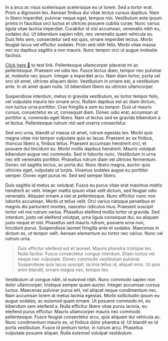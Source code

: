 In a arcu ac risus scelerisque scelerisque eu ut lorem. Sed a tortor erat. Proin a dignissim leo. Aenean finibus dui vitae lectus cursus dapibus. Nam in libero imperdiet, pulvinar neque eget, tempus nisi. Vestibulum ante ipsum primis in faucibus orci luctus et ultrices posuere cubilia curae; Nunc varius ligula vitae lacinia imperdiet. Curabitur id nisl accumsan, venenatis nibh eu, sodales dui. Ut bibendum sapien nibh, nec venenatis quam vehicula eu. Duis felis sem, consectetur sed est quis, ornare imperdiet lectus. Morbi feugiat lacus vel efficitur sodales. Proin sed nibh felis. Morbi vitae massa nec ex dapibus sagittis a non mauris. Nunc tempor orci ut augue molestie facilisis.

[Click here 🔗](http://localhost:5173/Personal-Blog/?blog=this_is_the_title) to test link. Pellentesque ullamcorper placerat mi ac pellentesque. Praesent vel odio leo. Fusce lectus diam, tempor nec pulvinar at, molestie nec ipsum. Integer a imperdiet arcu. Nam diam tortor, porta vel orci sit amet, ultrices aliquam dolor. Vestibulum in ornare est, a vestibulum ante. In sit amet quam nulla. Ut bibendum libero eu ultrices ullamcorper.

Suspendisse interdum, metus in gravida vestibulum, ex tortor tempor felis, vel vulputate mauris leo ornare arcu. Nullam dapibus est ac diam dictum, non luctus urna porttitor. Cras fringilla a sem eu tempor. Duis ut mauris cursus, consectetur ex ut, consequat diam. Donec odio erat, accumsan at porttitor a, commodo eget libero. Nam ut lectus sed ex gravida bibendum a et lectus. Pellentesque rutrum nisl sed viverra consectetur.

Sed orci urna, blandit ut massa sit amet, rutrum egestas leo. Morbi quis magna vitae nisi tempor vulputate quis ac lacus. Praesent ac ex finibus, rhoncus libero a, finibus tellus. Praesent accumsan hendrerit orci, et posuere dui tincidunt eu. Morbi mollis dapibus hendrerit. Mauris volutpat bibendum augue nec commodo. Sed in lobortis nunc. Vestibulum in urna nec elit venenatis porttitor. Phasellus rutrum diam vel ultrices fermentum. Donec vel sagittis lectus, ac porta dui. Nunc libero magna, auctor quis ultricies eget, vulputate ut turpis. Vivamus sodales augue eu porttitor semper. Donec eget purus mi. Sed sed semper libero.

Duis sagittis id metus ac volutpat. Fusce eu purus vitae erat maximus mattis hendrerit ac velit. Integer mattis ipsum vitae velit dictum, sed feugiat odio venenatis. Aliquam ornare a nisi at pellentesque. Nunc efficitur nunc non lobortis accumsan. Morbi ut tellus velit. Orci varius natoque penatibus et magnis dis parturient montes, nascetur ridiculus mus. Praesent suscipit tortor vel nisi rutrum varius. Phasellus eleifend mollis tortor ut gravida. Sed interdum, justo vel eleifend volutpat, urna ligula consequat dui, eu aliquam justo neque et nisl. Phasellus sed mauris rutrum, posuere urna non, tincidunt purus. Suspendisse laoreet fringilla ante et sodales. Maecenas in dictum ex, ut tempor velit. Aenean elementum eu tortor nec varius. Nunc vel rutrum urna.

> Duis efficitur eleifend est et laoreet. Mauris pharetra tristique leo. Nulla facilisi. Fusce consectetur congue interdum. Etiam luctus vel neque nec vulputate. Donec commodo vestibulum pulvinar. Suspendisse quis lacus suscipit, lacinia tellus id, aliquet eros. Ut quis enim blandit, ornare magna nec, tempor leo.

Vestibulum ut congue nibh, id euismod nibh. Nunc commodo sapien non dolor ullamcorper, tristique semper quam auctor. Integer accumsan cursus luctus. Maecenas pulvinar purus elit, vel aliquet neque condimentum nec. Nam accumsan lorem at metus lacinia egestas. Morbi sollicitudin ipsum eu augue sodales, ac euismod quam ornare. Ut posuere commodo mi, eu bibendum sem eleifend a. Nulla efficitur libero vitae purus lacinia, eu eleifend purus efficitur. Mauris ullamcorper mauris nec commodo pellentesque. Fusce feugiat consectetur arcu, quis aliquam dui vehicula ac. Nunc condimentum mauris ex, ut finibus dolor pharetra id. Ut blandit ex id porta vestibulum. Fusce id pretium tortor, in rutrum arcu. Phasellus vulputate posuere aliquet. Nulla euismod volutpat vestibulum. 